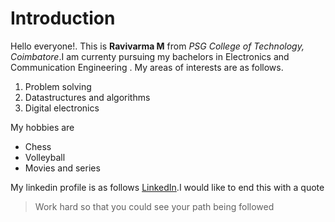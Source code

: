 # Introduction

Hello everyone!. This is **Ravivarma M** from *PSG College of Technology, Coimbatore*.I am currenty pursuing my bachelors in Electronics and Communication Engineering . My areas of interests are as follows.
1. Problem solving
2. Datastructures and algorithms
3. Digital electronics

My hobbies are 
- Chess
- Volleyball
- Movies and series

My linkedin profile is as follows [LinkedIn](https://www.linkedin.com/in/ravivarma-m-99b2a8190/).I would like to end this with a quote

> Work hard so that you could see your path being followed
